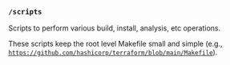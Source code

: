 ### `/scripts`

Scripts to perform various build, install, analysis, etc operations.

These scripts keep the root level Makefile small and simple (e.g., [`https://github.com/hashicorp/terraform/blob/main/Makefile`](https://github.com/hashicorp/terraform/blob/main/Makefile)).
